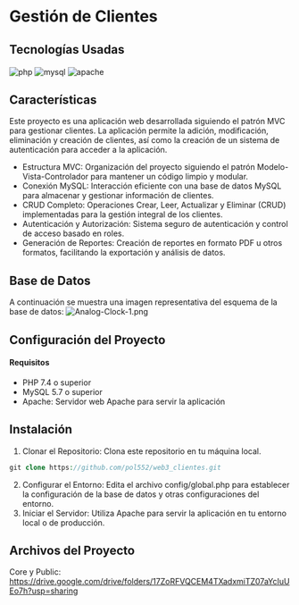 
# Gestión de Clientes

## Tecnologías Usadas

<div style="display: inline-block">
  <img align="center" alt="php" src="https://img.shields.io/badge/PHP-787CB5?style=for-the-badge&logo=php&logoColor=white"/>
  <img align="center" alt="mysql" src="https://img.shields.io/badge/MySQL-003B57?style=for-the-badge&logo=mysql&logoColor=white"/>
  <img align="center" alt="apache" src="https://img.shields.io/badge/Apache-D22128?style=for-the-badge&logo=apache&logoColor=white"/>
</div>


## Características
Este proyecto es una aplicación web desarrollada siguiendo el patrón MVC para gestionar clientes. La aplicación permite la adición, modificación, eliminación y creación de clientes, así como la creación de un sistema de autenticación para acceder a la aplicación.

- Estructura MVC: Organización del proyecto siguiendo el patrón Modelo-Vista-Controlador para mantener un código limpio y modular.
- Conexión MySQL: Interacción eficiente con una base de datos MySQL para almacenar y gestionar información de clientes.
- CRUD Completo: Operaciones Crear, Leer, Actualizar y Eliminar (CRUD) implementadas para la gestión integral de los clientes.
- Autenticación y Autorización: Sistema seguro de autenticación y control de acceso basado en roles.
- Generación de Reportes: Creación de reportes en formato PDF u otros formatos, facilitando la exportación y análisis de datos.

## Base de Datos
A continuación se muestra una imagen representativa del esquema de la base de datos:
![Analog-Clock-1.png](https://i.postimg.cc/J7d50FmL/Captura-de-pantalla-2024-08-05-101349.png)
## Configuración del Proyecto
#### Requisitos
- PHP 7.4 o superior
- MySQL 5.7 o superior
- Apache: Servidor web Apache para servir la aplicación
## Instalación
1. Clonar el Repositorio:
Clona este repositorio en tu máquina local.
```php
git clone https://github.com/pol552/web3_clientes.git
```
2. Configurar el Entorno:
Edita el archivo config/global.php para establecer la configuración de la base de datos y otras configuraciones del entorno.
3. Iniciar el Servidor:
Utiliza Apache para servir la aplicación en tu entorno local o de producción.

## Archivos del Proyecto
Core y Public: https://drive.google.com/drive/folders/17ZoRFVQCEM4TXadxmiTZ07aYcIuUEo7h?usp=sharing

